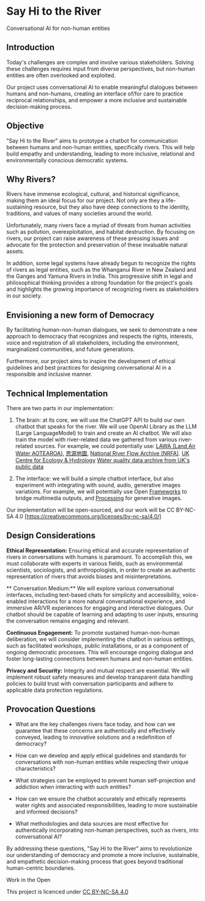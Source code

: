 # Say Hi to the River
Conversational AI for non-human entities


## Introduction

Today's challenges are complex and involve various stakeholders. Solving these challenges requires input from diverse perspectives, but non-human entities are often overlooked and exploited.

Our project uses conversational AI to enable meaningful dialogues between humans and non-humans, creating an interface of/for care to practice reciprocal relationships, and empower a more inclusive and sustainable decision-making process. 

## Objective
"Say Hi to the River" aims to prototype a chatbot for communication between humans and non-human entities, specifically rivers. This will help build empathy and understanding, leading to more inclusive, relational and environmentally conscious democratic systems.

## Why Rivers?

Rivers have immense ecological, cultural, and historical significance, making them an ideal focus for our project. Not only are they a life-sustaining resource, but they also have deep connections to the identity, traditions, and values of many societies around the world.

Unfortunately, many rivers face a myriad of threats from human activities such as pollution, overexploitation, and habitat destruction. By focusing on rivers, our project can raise awareness of these pressing issues and advocate for the protection and preservation of these invaluable natural assets.

In addition, some legal systems have already begun to recognize the rights of rivers as legal entities, such as the Whanganui River in New Zealand and the Ganges and Yamuna Rivers in India. This progressive shift in legal and philosophical thinking provides a strong foundation for the project's goals and highlights the growing importance of recognizing rivers as stakeholders in our society.

## Envisioning a new form of Democracy

By facilitating human-non-human dialogues, we seek to demonstrate a new approach to democracy that recognizes and respects the rights, interests, voice and registration of all stakeholders, including the environment, marginalized communities, and future generations.

Furthermore, our project aims to inspire the development of ethical guidelines and best practices for designing conversational AI in a responsible and inclusive manner.

## Technical Implementation  

There are two parts in our implementation:

1. The brain: at its core, we will use the ChatGPT API to build our own chatbot that speaks for the river. We will use OpenAI Library as the LLM (Large LanguageModel) to train and create an AI chatbot. We will also train the model with river-related data we gathered from various river-related sources. For example, we could potentially use:
[LAWA (Land Air Water AOTEAROA)](https://www.lawa.org.nz/explore-data), 
[思源地圖](https://sourcingwater.lass-net.org), 
[National River Flow Archive (NRFA)](https://nrfa.ceh.ac.uk/daily-flow-data). 
[UK Centre for Ecology & Hydrology](https://eip.ceh.ac.uk/hydrology/water-resources/)
[Water quality data archive from UK's public data](https://environment.data.gov.uk/water-quality/view/landing)

2. The interface: we will build a simple chatbot interface, but also experiment with integrating with sound, audio, generative images variations. For example, we will potentially use Open [Frameworks](https://openframeworks.cc) to bridge multimedia outputs, and [Processing](https://openprocessing.org/) for generative images.

Our implementation will be open-sourced, and our work will be CC BY-NC-SA 4.0
[https://creativecommons.org/licenses/by-nc-sa/4.0/]

## Design Considerations

**Ethical Representation:** Ensuring ethical and accurate representation of rivers in conversations with humans is paramount. To accomplish this, we must collaborate with experts in various fields, such as environmental scientists, sociologists, and anthropologists, in order to create an authentic representation of rivers that avoids biases and misinterpretations.

** Conversation Medium:**  We will explore various conversational interfaces, including text-based chats for simplicity and accessibility, voice-enabled interactions for a more natural conversational experience, and immersive AR/VR experiences for engaging and interactive dialogues. Our chatbot should be capable of learning and adapting to user inputs, ensuring the conversation remains engaging and relevant.

**Continuous Engagement:** To promote sustained human-non-human deliberation, we will consider implementing the chatbot in various settings, such as facilitated workshops, public installations, or as a component of ongoing democratic processes. This will encourage ongoing dialogue and foster long-lasting connections between humans and non-human entities.

**Privacy and Security:** Integrity and mutual respect are essential. We will implement robust safety measures and develop transparent data handling policies to build trust with conversation participants and adhere to applicable data protection regulations.


## Provocation Questions


- What are the key challenges rivers face today, and how can we guarantee that these concerns are authentically and effectively conveyed, leading to innovative solutions and a redefinition of democracy?

- How can we develop and apply ethical guidelines and standards for conversations with non-human entities while respecting their unique characteristics?

- What strategies can be employed to prevent human self-projection and addiction when interacting with such entities?

- How can we ensure the chatbot accurately and ethically represents water rights and associated responsibilities, leading to more sustainable and informed decisions?

- What methodologies and data sources are most effective for authentically incorporating non-human perspectives, such as rivers, into conversational AI?

By addressing these questions, "Say Hi to the River" aims to revolutionize our understanding of democracy and promote a more inclusive, sustainable, and empathetic decision-making process that goes beyond traditional human-centric boundaries.


Work in the Open

This project is licenced under [CC BY-NC-SA 4.0](https://creativecommons.org/licenses/by-nc-sa/4.0/)